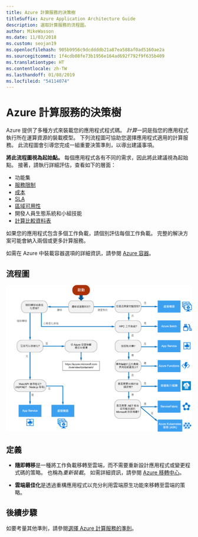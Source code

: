 ```yaml
---
title: Azure 計算服務的決策樹
titleSuffix: Azure Application Architecture Guide
description: 選取計算服務的流程圖。
author: MikeWasson
ms.date: 11/03/2018
ms.custom: seojan19
ms.openlocfilehash: 905b9956c9dcddddb21a87ea588af0ad5160ae2a
ms.sourcegitcommit: 1f4cdb08fe73b1956e164ad692f792f9f635b409
ms.translationtype: HT
ms.contentlocale: zh-TW
ms.lasthandoff: 01/08/2019
ms.locfileid: "54114074"
---
```

# <a name="decision-tree-for-azure-compute-services"></a>Azure 計算服務的決策樹

Azure 提供了多種方式來裝載您的應用程式程式碼。 *計算*一詞是指您的應用程式執行所在運算資源的裝載模型。 下列流程圖可協助您選擇應用程式適用的計算服務。 此流程圖會引導您完成一組重要決策準則，以導出建議事項。

**將此流程圖視為起始點。** 每個應用程式各有不同的需求，因此將此建議視為起始點。 接著，請執行詳細評估，查看如下的層面：

- 功能集
- [服務限制](/azure/azure-subscription-service-limits)
- [成本](https://azure.microsoft.com/pricing/)
- [SLA](https://azure.microsoft.com/support/legal/sla/)
- [區域可用性](https://azure.microsoft.com/global-infrastructure/services/)
- 開發人員生態系統和小組技能
- [計算比較資料表](./compute-comparison.md)

如果您的應用程式包含多個工作負載，請個別評估每個工作負載。 完整的解決方案可能會納入兩個或更多計算服務。

如需在 Azure 中裝載容器選項的詳細資訊，請參閱 [Azure 容器](https://azure.microsoft.com/overview/containers/)。

## <a name="flowchart"></a>流程圖

![Azure 計算服務的決策樹](../images/compute-decision-tree.svg)

## <a name="definitions"></a>定義

- **隨即轉移**是一種將工作負載移轉至雲端，而不需要重新設計應用程式或變更程式碼的策略。 也稱為*重新裝載*。 如需詳細資訊，請參閱 [Azure 移轉中心](https://azure.microsoft.com/migration/)。

- **雲端最佳化**是透過重構應用程式以充分利用雲端原生功能來移轉至雲端的策略。

## <a name="next-steps"></a>後續步驟

如要考量其他準則，請參閱[選擇 Azure 計算服務的準則](./compute-comparison.md)。
